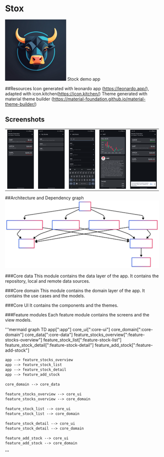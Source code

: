 # Stox
<img src="https://github.com/eltonkola/Stox/blob/main/images/play_store_512.png" width="200">
Stock demo app 


##Resources
Icon generated with leonardo app (https://leonardo.app/), adapted with icon.kitchen(https://icon.kitchen/)
Theme generated with material theme builder (https://material-foundation.github.io/material-theme-builder/)

## Screenshots

|                                                                                             |                                                                                             |                                                                                             |                                                                                             |                                                                                             |
| :-------------------------------------------------------------------------------------------: | :-------------------------------------------------------------------------------------------: | :-------------------------------------------------------------------------------------------: | :-------------------------------------------------------------------------------------------: | :-------------------------------------------------------------------------------------------: |
| <img src="https://github.com/eltonkola/Stox/blob/main/images/screenshot_1.png" width="200"> | <img src="https://github.com/eltonkola/Stox/blob/main/images/screenshot_2.png" width="200"> | <img src="https://github.com/eltonkola/Stox/blob/main/images/screenshot_3.png" width="200"> | <img src="https://github.com/eltonkola/Stox/blob/main/images/screenshot_4.png" width="200"> | <img src="https://github.com/eltonkola/Stox/blob/main/images/screenshot_5.png" width="200"> |



##Architecture and Dependency graph
![dependency graph](https://github.com/eltonkola/Stox/blob/main/images/module_graph.svg)

###Core data
This module contains the data layer of the app. It contains the repository, local and remote data sources.

###Core domain
This module contains the domain layer of the app. It contains the use cases and the models.

###Core UI
It contains the components and the themes.

###Feature modules
Each feature module contains the screens and the view models.


'''mermaid
graph TD
    app[":app"]
    core_ui[":core-ui"]
    core_domain[":core-domain"]
    core_data[":core-data"]
    feature_stocks_overview[":feature-stocks-overview"]
    feature_stock_list[":feature-stock-list"]
    feature_stock_detail[":feature-stock-detail"]
    feature_add_stock[":feature-add-stock"]

    app --> feature_stocks_overview
    app --> feature_stock_list
    app --> feature_stock_detail
    app --> feature_add_stock
    
    core_domain --> core_data
    
    feature_stocks_overview --> core_ui
    feature_stocks_overview --> core_domain
    
    feature_stock_list --> core_ui
    feature_stock_list --> core_domain
    
    feature_stock_detail --> core_ui
    feature_stock_detail --> core_domain
    
    feature_add_stock --> core_ui
    feature_add_stock --> core_domain
'''
